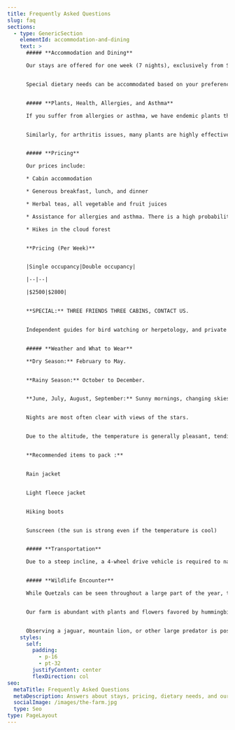 ```yaml
---
title: Frequently Asked Questions
slug: faq
sections:
  - type: GenericSection
    elementId: accommodation-and-dining
    text: >
      ##### **Accommodation and Dining**

      Our stays are offered for one week (7 nights), exclusively from Saturday to Saturday.


      Special dietary needs can be accommodated based on your preferences or a program suggested by your doctor. Please inform us of any special requirements upon registration.


      ##### **Plants, Health, Allergies, and Asthma**

      If you suffer from allergies or asthma, we have endemic plants that have helped many individuals achieve complete relief. Should you wish to explore this opportunity, we offer this natural assistance free of charge. Please refer to our Blog for more information.


      Similarly, for arthritis issues, many plants are highly effective for long-term relief, especially when applied at the onset of symptoms.


      ##### **Pricing**

      Our prices include:

      * Cabin accommodation

      * Generous breakfast, lunch, and dinner

      * Herbal teas, all vegetable and fruit juices

      * Assistance for allergies and asthma. There is a high probability that our plants can help significantly alleviate or eliminate these conditions. This support is provided without charge.

      * Hikes in the cloud forest


      **Pricing (Per Week)**


      |Single occupancy|Double occupancy|

      |--|--|

      |$2500|$2800|


      **SPECIAL:** THREE FRIENDS THREE CABINS, CONTACT US.


      Independent guides for bird watching or herpetology, and private Yoga classes, can be arranged à la carte with excellent professionals upon request.


      ##### **Weather and What to Wear**

      **Dry Season:** February to May.


      **Rainy Season:** October to December.


      **June, July, August, September:** Sunny mornings, changing skies in the afternoon with mist hanging on the peaks by mid-afternoon. Late afternoon often sees surrounding thunderstorms, though they rarely directly impact us.


      Nights are most often clear with views of the stars.


      Due to the altitude, the temperature is generally pleasant, tending towards cool. A light fleece jacket is usually sufficient for the evening.


      **Recommended items to pack :**


      Rain jacket


      Light fleece jacket


      Hiking boots


      Sunscreen (the sun is strong even if the temperature is cool)


      ##### **Transportation**

      Due to a steep incline, a 4-wheel drive vehicle is required to navigate the final 800 meters of the road, which is cemented. For all other transportation needs, we will assist with arrangements upon your reservation.


      ##### **Wildlife Encounter**

      While Quetzals can be seen throughout a large part of the year, the months of March, April, and May offer the best chance to observe them (see Blog). Most bird species also nest during this period and are very active.


      Our farm is abundant with plants and flowers favored by hummingbirds, making our gardens a paradise for observing them, as well as nests and chicks of many species.


      Observing a jaguar, mountain lion, or other large predator is possible but remains very rare. Please do not visit specifically for this purpose, although their presence is confirmed by the tracks they leave.
    styles:
      self:
        padding:
          - p-16
          - pt-32
        justifyContent: center
        flexDirection: col
seo:
  metaTitle: Frequently Asked Questions
  metaDescription: Answers about stays, pricing, dietary needs, and our plant-based natural therapies to help you prepare for a restorative visit.
  socialImage: /images/the-farm.jpg
  type: Seo
type: PageLayout
---
```

